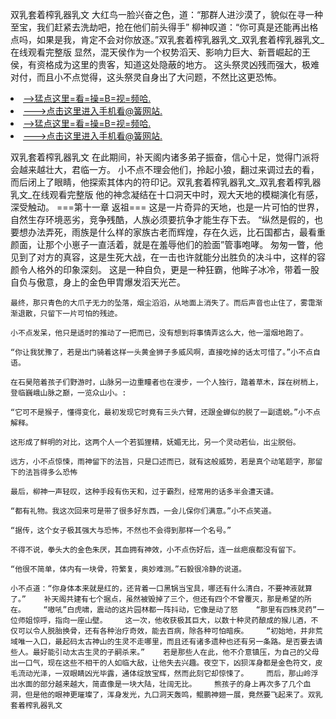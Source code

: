 双乳套着榨乳器乳文    大红鸟一脸兴奋之色，道：“那群人进沙漠了，貌似在寻一种至宝，我们赶紧去洗劫吧，抢在他们前头得手”    柳神叹道：“你可真是还能再出格点吗，如果是我，肯定不会对你放逐。”双乳套着榨乳器乳文_双乳套着榨乳器乳文_在线观看完整版    显然，混天侯作为一个权势滔天、影响力巨大、新晋崛起的王侯，有资格成为这里的贵客，知道这处隐蔽的地方。    这头祭灵凶残而强大，极难对付，而且小不点觉得，这头祭灵自身出了大问题，不然比这更恐怖。

<li><a href="http://dstomg811.sg925.xyz/#md_1026">-->猛点这里=看=操=B=视=频哈.</a></li>
<li><a href="http://dstomg811.sg925.xyz/#md_1026">--->点击这里进入手机看@簧网站.</a></li>





<li><a href="http://dstomg811.sg925.xyz/#md_1026">-->猛点这里=看=操=B=视=频哈.</a></li>
<li><a href="http://dstomg811.sg925.xyz/#md_1026">--->点击这里进入手机看@簧网站.</a></li>



双乳套着榨乳器乳文    在此期间，补天阁内诸多弟子振奋，信心十足，觉得门派将会越来越壮大，君临一方。    小不点不理会他们，拎起小狼，翻过来调过去的看，而后闭上了眼睛，他探索其体内的符印记。双乳套着榨乳器乳文_双乳套着榨乳器乳文_在线观看完整版    他的神念凝结在十口洞天中时，观大天地的模糊演化有感，深受触动。
===第十一章 返祖===    这是一片奇异的天地，也是一片可怕的世界，自然生存环境恶劣，竞争残酷，人族必须要抗争才能生存下去。    “纵然是假的，也要想办法弄死，雨族是什么样的家族古老而辉煌，存在久远，比石国都古，最看重颜面，让那个小崽子一直活着，就是在羞辱他们的脸面”管事咆哮。    匆匆一瞥，他见到了对方的真容，这是生死大战，在一击也许就能分出胜负的决斗中，这样的容颜令人格外的印象深刻。    这是一种自负，更是一种狂霸，他眸子冰冷，带着一股自负与傲意，身上的金色甲胄爆发滔天光芒。

    最终，那只青色的大爪子无力的坠落，烟尘滔滔，从地面上消失了。而后声音也止住了，雾霭渐渐退散，只留下一片可怕的残迹。

    小不点发呆，他只是适时的推动了一把而已，没有想到将事情弄这么大，他一溜烟地跑了。

    “你让我犹豫了，若是出门骑着这样一头黄金狮子多威风啊，直接吃掉的话太可惜了。”小不点自语。

    在石昊陪着孩子们野游时，山脉另一边重瞳者也在漫步，一个人独行，踏着草木，踩在树梢上，登临巍峨山脉之巅，一览众山小。:

    “它可不是猴子，懂得变化，最初发现它时竟有三头六臂，还跟金蝉似的脱了一副遗蜕。”小不点解释。

    这形成了鲜明的对比，这两个人一个若狐狸精，妩媚无比，另一个灵动若仙，出尘脱俗。

    远方，小不点惊悚，雨神留下的法旨，只是口述而已，就有这般威势，若是真个动笔题字，那留下的法旨得多么恐怖

    最后，柳神一声轻叹，这种手段有伤天和，过于霸烈，经常用的话多半会遭天谴。

    “都有礼物。我这次回来可是带了很多好东西，一会儿保你们满意。”小不点笑道。

    “据传，这个女子极其强大与恐怖，不然也不会得到那样一个名号。”

    不得不说，拳头大的金色朱厌，其血拥有神效，小不点伤好后，连一丝疤痕都没有留下。

    “他很不简单，体内有一块骨，符繁复，奥妙难测。”石毅很冷静的说道。

    小不点道：“你身体本来就是红的，还背着一口黑锅当宝具，哪还有什么清白，不要神液就算了。”    补天阁共建有七个据点，虽然被毁掉了三个，但还有四个不曾覆灭，那是希望的所在。    “嗷吼”白虎啸，震动的这片园林都一阵抖动，它像是动了怒    “那里有四株灵药”一位师姐惊呼，指向一座山壁。    这一次，他收获极其巨大，以数十种灵药酿成的猴儿酒，不仅可以令人脱胎换骨，还有各种治疗奇效，能去百病，除各种可怕暗疾。    “初始地，并非荒域唯一入口，最起码太古神山的生灵不走哪里，而且还有诸多遗种也还有另一条路。是否要去请些人。最好能引动太古生灵的子嗣杀来。”    若是那些人在此，他不介意镇压，为自己的父母出一口气，现在这些不相干的人如临大敌，让他失去兴趣。夜空下，凶狈浑身都是金色符文，皮毛流动光泽，一双眼睛凶光毕露，通体绽放宝辉，然而此刻它却惊悚了。    而后，那山岭浮出水面的部分越来越大，简直像是一块大陆，壮阔无比。    熊孩子的身上再次多了几个血洞，但是他的眼神更璀璨了，浑身发光，九口洞天轰鸣，鲲鹏神翅一展，竟然要飞起来了。双乳套着榨乳器乳文
